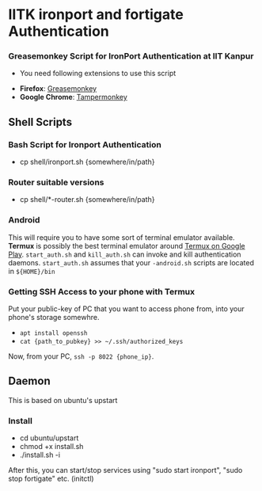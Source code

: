 # IITK ironport and fortigate Authentication

### Greasemonkey Script for IronPort Authentication at IIT Kanpur

* You need following extensions to use this script
- **Firefox**: [Greasemonkey](https://addons.mozilla.org/en-US/firefox/addon/greasemonkey/)
- **Google Chrome**: [Tampermonkey](https://chrome.google.com/webstore/detail/tampermonkey/dhdgffkkebhmkfjojejmpbldmpobfkfo?hl=en)

## Shell Scripts

### Bash Script for Ironport Authentication
- cp shell/ironport.sh {somewhere/in/path}

### Router suitable versions
- cp shell/*-router.sh {somewhere/in/path}

### Android
This will require you to have some sort of terminal emulator available. 
**Termux** is possibly the best terminal emulator around [Termux on Google Play](https://play.google.com/store/apps/details?id=com.termux).
``start_auth.sh`` and ``kill_auth.sh`` can invoke and kill authentication daemons.
``start_auth.sh`` assumes that your ``-android.sh`` scripts are located in ``${HOME}/bin``

### Getting SSH Access to your phone with Termux 
Put your public-key of PC that you want to access phone from, into your phone's storage somewhre.

- ``apt install openssh``
- ``cat {path_to_pubkey} >> ~/.ssh/authorized_keys``

Now, from your PC, ``ssh -p 8022 {phone_ip}``.

## Daemon

This is based on ubuntu's upstart

### Install
- cd ubuntu/upstart
- chmod +x install.sh
- ./install.sh -i

After this, you can start/stop services using "sudo start ironport", "sudo stop fortigate" etc. (initctl)
